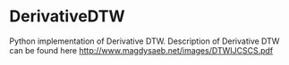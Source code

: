 # DerivativeDTW
Python implementation of Derivative DTW. Description of Derivative DTW can be found here http://www.magdysaeb.net/images/DTWIJCSCS.pdf

